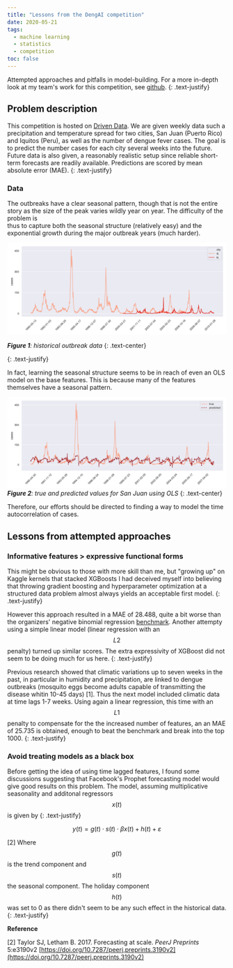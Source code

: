 ```yaml
---
title: "Lessons from the DengAI competition"
date: 2020-05-21
tags:
  - machine learning
  - statistics
  - competition
toc: false
---
```


Attempted approaches and pitfalls in model-building. For a more in-depth look at my team's work 
for this competition, see [github](https://github.com/datascienceslugs/dss-diseasespread).
{: .text-justify}

## Problem description

This competition is hosted on 
[Driven Data](https://www.drivendata.org/competitions/44/dengai-predicting-disease-spread/). 
We are given weekly  data such a precipitation and temperature spread for two cities, 
San Juan (Puerto Rico) and Iquitos (Peru), as well as the number of dengue fever cases. 
The goal is to predict the number cases for each city several weeks into the future.
Future  data is also given, a reasonably realistic setup since reliable short-term
 forecasts are readily available. Predictions are scored by mean absolute error (MAE).
{: .text-justify}

### Data

The outbreaks have a clear seasonal pattern, though that is not the entire story as
 the size of the peak varies wildly year on year. The difficulty of the problem is  
thus to capture both the seasonal structure (relatively easy) and the exponential 
 growth during the major outbreak years
(much harder).

![historical cases](../assets/posts/denguai/historical_cases.png)

***Figure 1**: historical outbreak data*
{: .text-center}


{: .text-justify}

In fact, learning the seasonal structure seems to be in reach of even an OLS model
on the base features. This is because many of the  features themselves
have a seasonal pattern.

![ols prediction](../assets/posts/denguai/ols_pred.png)
***Figure 2**: true and predicted values for San Juan using OLS*
{: .text-center}


Therefore, our efforts should be directed to finding a way to model the time 
autocorrelation of cases.

## Lessons from attempted approaches

### Informative features > expressive functional forms

This might be obvious to those with more skill than me, but "growing up" on Kaggle kernels that 
stacked XGBoosts I had deceived myself into believing that throwing gradient boosting and 
hyperparameter optimization at a structured data problem almost always yields an acceptable first 
model.
{: .text-justify}

However this approach resulted in a MAE of 28.488, quite a bit worse than the organizers' negative 
binomial regression [benchmark](https://www.drivendata.co/blog/dengue-benchmark/). 
Another attempty using a simple linear model (linear regression with an $$L2$$ penalty) turned up
 similar scores. The extra expressivity of XGBoost did not seem to be doing much for us here. 
{: .text-justify}

Previous research showed that climatic variations up to seven weeks in the past, in particular in 
humidity and precipitation, are linked to dengue outbreaks (mosquito eggs become adults 
capable of transmitting the disease whitin 10-45 days) [1].
Thus the next model included climatic data at time lags 1-7 weeks. Using again a linear regression, 
this time with an $$L1$$ penalty to compensate for the the increased number of features, an 
an MAE of 25.735 is obtained, enough to beat the benchmark and break into the top 1000.
{: .text-justify}


### Avoid treating models as a black box

Before getting the idea of using time lagged features, I found some discussions suggesting that Facebook's Prophet forecasting  model would give good results on this problem.
The model, assuming multiplicative seasonality and additonal regressors $$x(t)$$ is given by
{: .text-justify}

$$y(t) = g(t) \cdot s(t) \cdot \beta x(t) + h(t) + \varepsilon$$ 

[2] Where $$g(t)$$ is the trend component and $$s(t)$$ the seasonal component. The holiday 
component $$h(t)$$ was set to 0 as there didn't seem to be any such effect in the historical data.
{: .text-justify}

**Reference**

[2] Taylor SJ, Letham B. 2017. Forecasting at scale. *PeerJ Preprints* 5:e3190v2 [https://doi.org/10.7287/peerj.preprints.3190v2](https://doi.org/10.7287/peerj.preprints.3190v2)

